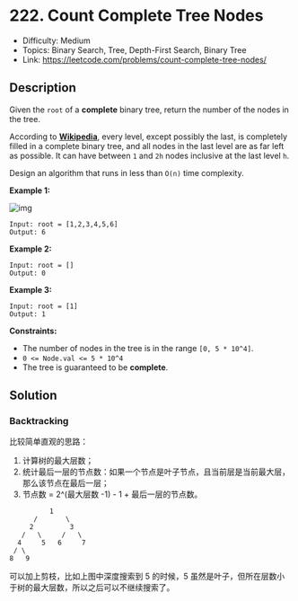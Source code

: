 # 222. Count Complete Tree Nodes

- Difficulty: Medium
- Topics: Binary Search, Tree, Depth-First Search, Binary Tree
- Link: https://leetcode.com/problems/count-complete-tree-nodes/

## Description

Given the `root` of a **complete** binary tree, return the number of the nodes in the tree.

According to **[Wikipedia](http://en.wikipedia.org/wiki/Binary_tree#Types_of_binary_trees)**, every level, except possibly the last, is completely filled in a complete binary tree, and all nodes in the last level are as far left as possible. It can have between `1` and `2h` nodes inclusive at the last level `h`.

Design an algorithm that runs in less than `O(n)` time complexity.

**Example 1:**

![img](https://assets.leetcode.com/uploads/2021/01/14/complete.jpg)

```
Input: root = [1,2,3,4,5,6]
Output: 6
```

**Example 2:**

```
Input: root = []
Output: 0
```

**Example 3:**

```
Input: root = [1]
Output: 1
```

**Constraints:**

- The number of nodes in the tree is in the range `[0, 5 * 10^4]`.
- `0 <= Node.val <= 5 * 10^4`
- The tree is guaranteed to be **complete**.

## Solution

### Backtracking

比较简单直观的思路：

1. 计算树的最大层数；
2. 统计最后一层的节点数：如果一个节点是叶子节点，且当前层是当前最大层，那么该节点在最后一层；
3. 节点数 = 2^(最大层数 -1) - 1 + 最后一层的节点数。

```shell
          1
      /       \
     2         3
   /   \     /   \
  4     5   6     7
 / \
8   9
```

可以加上剪枝，比如上图中深度搜索到 5 的时候，5 虽然是叶子，但所在层数小于树的最大层数，所以之后可以不继续搜索了。
